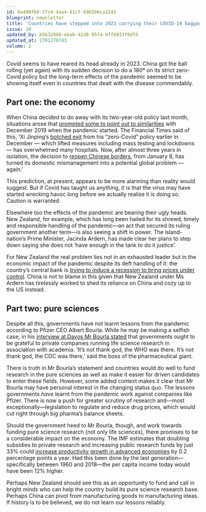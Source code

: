 ```yaml
---
id: 8a400fb6-37c4-4aa4-81cf-6965b6ca3245
blueprint: newsletter
title: 'Countries have stepped into 2023 carrying their COVID-19 baggage with them'
issue: 10
updated_by: b5b32860-ebab-42d8-95fe-bff6933f0df6
updated_at: 1701278743
volume: 2
---
```

Covid seems to have reared its head already in 2023. China got the ball rolling (yet again) with its sudden decision to do a 180º on its strict zero-Covid policy but the long-term effects of the pandemic seemed to be showing itself even in countries that dealt with the disease commendably.

## Part one: the economy

When China decided to do away with its two-year-old policy last month, situations arose that <a href="https://12ft.io/proxy?&amp;q=https%3A%2F%2Fwww.ft.com%2Fcontent%2F7ae52dde-1074-48e4-9380-9a50211edb9c">prompted some to point out to similarities</a> with December 2019 when the pandemic started. The Financial Times said of this, ‘Xi Jinping’s <a href="https://12ft.io/proxy?ref=&amp;q=https://www.ft.com/content/ea00d39c-5ec4-49b9-be1f-83d370c1e5a7">botched exit</a> from his “zero-Covid” policy earlier in December — which lifted measures including mass testing and lockdowns — has overwhelmed many hospitals. Now, after almost three years in isolation, the decision to <a href="https://asia.nikkei.com/Spotlight/Coronavirus/China-to-reopen-border-Jan.-8-requiring-only-negative-COVID-test">reopen Chinese borders</a>, from January 8, has turned its domestic mismanagement into a potential global problem — again.’

This prediction, at present, appears to be more alarming than reality would suggest. But if Covid has taught us anything, it is that the virus may have started wrecking havoc long before we actually realise it is doing so. Caution is warranted.
  
Elsewhere too the effects of the pandemic are bearing their ugly heads. New Zealand, for example, which has long been hailed for its shrewd, timely and responsible handling of the pandemic—an act that secured its ruling government another term—is also seeing a shift in power. The island-nation’s Prime Minister, Jacinda Ardern, has made clear her plans to step down saying she does not ‘have enough in the tank to do it justice’.
  
For New Zealand the real problem lies not in an exhausted leader but in the economic impact of the pandemic despite its deft handling of it: the country’s central bank is <a href="https://www.wsj.com/articles/new-zealand-prime-minister-jacinda-ardern-to-step-down-11674088057?mod=hp_lead_pos11">trying to induce a recession to bring prices under control</a>. China is not to blame in this given that New Zealand under Ms Ardern has tirelessly worked to shed its reliance on China and cozy up to the US instead.

## Part two: pure sciences
  
Despite all this, governments have not learnt lessons from the pandemic according to Pfizer CEO Albert Bourla. While he may be making a selfish case, in his <a href="https://www.wsj.com/articles/pfizer-ceo-says-governments-havent-learned-lessons-of-pandemic-11674059353">interview at Davos Mr Bourla stated</a> that governments ought to be grateful to private companies running life science research in association with academia. ‘It’s not thank god, the WHO was there. It’s not thank god, the CDC was there,’ said the boss of the pharmaceutical giant.

There is truth in Mr Bourla’s statement and countries would do well to fund research in the pure sciences as well as make it easier for driven candidates to enter these fields. However, some added context makes it clear that Mr Bourla may have personal interest in the changing status quo. The lessons governments <em>have</em> learnt from the pandemic work against companies like Pfizer. There is now a push for greater scrutiny of research and—most exceptionally—legislation to regulate and reduce drug prices, which would cut right through big pharma’s balance sheets.

Should the government heed to Mr Bourla, though, and work towards funding pure science research (not only life sciences), there promises to be a considerable impact on the economy. The IMF estimates that doubling subsidies to private research and increasing public research funds by just 33% could <a href="https://www.imf.org/en/Blogs/Articles/2021/10/06/blog-ch3-weo-why-basic-science-matters-for-economic-growth">increase productivity growth in advanced economies</a> by 0.2 percentage points a year. Had this been done by the last generation—specifically between 1960 and 2018—the per capita income today would have been 12% higher.

Perhaps New Zealand should see this as an opportunity to fund and call in bright minds who can help the country build its pure science research base. Perhaps China can pivot from manufacturing goods to manufacturing ideas. If history is to be believed, we do not learn our lessons reliably.